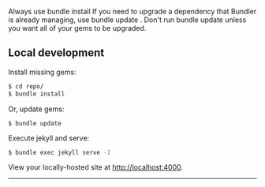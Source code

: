 Always use bundle install
If you need to upgrade a dependency that Bundler is already managing, use bundle update <gem>.
Don't run bundle update unless you want all of your gems to be upgraded.

## Local development

Install missing gems:

```bash
$ cd repo/
$ bundle install
```

Or, update gems:

```
$ bundle update
```

Execute jekyll and serve:

```bash
$ bundle exec jekyll serve -I
```

View your locally-hosted site at <http://localhost:4000>.

---
